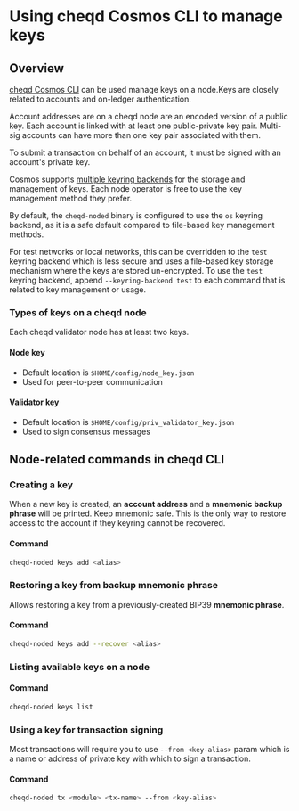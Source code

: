 # Using cheqd Cosmos CLI to manage keys

## Overview

[cheqd Cosmos CLI](README.md) can be used manage keys on a node.Keys are closely related to accounts and on-ledger authentication.

Account addresses are on a cheqd node are an encoded version of a public key. Each account is linked with at least one public-private key pair. Multi-sig accounts can have more than one key pair associated with them.

To submit a transaction on behalf of an account, it must be signed with an account's private key.

Cosmos supports [multiple keyring backends](https://docs.cosmos.network/main/run-node/keyring.html) for the storage and management of keys. Each node operator is free to use the key management method they prefer.

By default, the `cheqd-noded` binary is configured to use the `os` keyring backend, as it is a safe default compared to file-based key management methods.

For test networks or local networks, this can be overridden to the `test` keyring backend which is less secure and uses a file-based key storage mechanism where the keys are stored un-encrypted. To use the `test` keyring backend, append `--keyring-backend test` to each command that is related to key management or usage.

### Types of keys on a cheqd node

Each cheqd validator node has at least two keys.

#### Node key

* Default location is `$HOME/config/node_key.json`
* Used for peer-to-peer communication

#### Validator key

* Default location is `$HOME/config/priv_validator_key.json`
* Used to sign consensus messages

## Node-related commands in cheqd CLI

### Creating a key

When a new key is created, an **account address** and a **mnemonic backup phrase** will be printed. Keep mnemonic safe. This is the only way to restore access to the account if they keyring cannot be recovered.

#### Command

```bash
cheqd-noded keys add <alias>
```

### Restoring a key from backup mnemonic phrase

Allows restoring a key from a previously-created BIP39 **mnemonic phrase**.

#### Command

```bash
cheqd-noded keys add --recover <alias>
```

### Listing available keys on a node

#### Command

```bash
cheqd-noded keys list
```

### Using a key for transaction signing

Most transactions will require you to use `--from <key-alias>` param which is a name or address of private key with which to sign a transaction.

#### Command

```bash
cheqd-noded tx <module> <tx-name> --from <key-alias>
```
